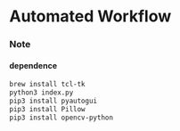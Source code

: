 # Automated Workflow

### Note

#### dependence

```sh
brew install tcl-tk 
python3 index.py 
pip3 install pyautogui
pip3 install Pillow
pip3 install opencv-python
```